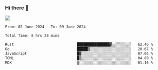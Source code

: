 ### Hi there 👋️

![](https://komarev.com/ghpvc/?username=Loner1024)

<!--START_SECTION:waka-->

```txt
From: 02 June 2024 - To: 09 June 2024

Total Time: 8 hrs 28 mins

Rust                             ███████████████▓░░░░░░░░░   62.46 %
Go                               █████▒░░░░░░░░░░░░░░░░░░░   20.67 %
JavaScript                       █▓░░░░░░░░░░░░░░░░░░░░░░░   07.05 %
TOML                             █▒░░░░░░░░░░░░░░░░░░░░░░░   04.89 %
MDX                              ▒░░░░░░░░░░░░░░░░░░░░░░░░   01.16 %
```

<!--END_SECTION:waka-->



